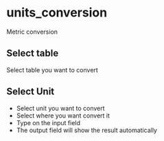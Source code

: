 # units_conversion
Metric conversion

## Select table
Select table you want to convert

## Select Unit
* Select unit you want to convert
* Select where you want convert it
* Type on the input field
* The output field will show the result automatically

